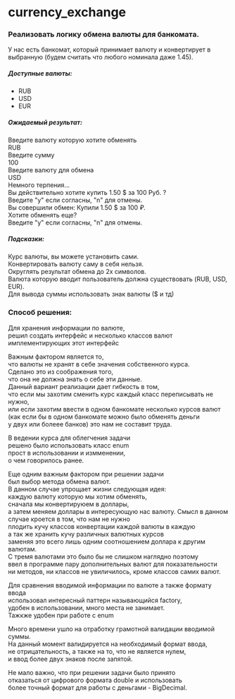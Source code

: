 # currency_exchange

### Реализовать логику обмена валюты для банкомата.

У нас есть банкомат, который принимает валюту и конвертирует в выбранную (будем считать что любого номинала даже 1.45).
##### Доступные валюты:
* RUB
* USD
* EUR

##### Ожидаемый результат:

Введите валюту которую хотите обменять<br/>
RUB<br/>
Введите сумму<br/>
100<br/>
Введите валюту для обмена<br/>
USD<br/>
Немного терпения...<br/>
Вы действительно хотите купить 1.50 $ за 100 Руб. ?<br/>
Введите "y" если согласны, "n" для отмены.<br/>
Вы совершили обмен: Купили 1.50 $ за 100 ₽.<br/>
Хотите обменять еще?<br/>
Введите "y" если согласны, "n" для отмены.<br/>

##### Подсказки:
Курс валюты, вы можете установить сами.<br/>
Конвертировать валюту саму в себя нельзя.<br/>
Округлять результат обмена до 2х символов.<br/>
Валюта которую вводит пользователь должна существовать (RUB, USD, EUR).<br/>
Для вывода суммы использовать знак валюты ($ и тд)<br/>

### Способ решения:
Для хранения информации по валюте,<br/>
решил создать интерфейс и несколько классов валют<br/>
имплементирующих этот интерфейс

Важным фактором является то,<br/>
что валюты не хранят в себе значения собственного курса.<br/>
Сделано это из соображения того,<br/>
что она не должна знать о себе эти данные.<br/>
Данный вариант реализации дает гибкость в том,<br/>
что если мы захотим сменить курс каждый класс переписывать не нужно,<br/>
или если захотим ввести в одном банкомате несколько курсов валют<br/>
(как если бы в одном банкомате можно было обменять деньги<br/>
у двух или болеее банков) это нам не составит труда.

В ведении курса для облегчения задачи<br/>
решено было использовать класс enum<br/>
прост в использовании и измменении,<br/>
о чем говорилось ранее.

Еще одним важным фактором при решении задачи<br/>
был выбор метода обмена валют.<br/>
В данном случае упрощает жизни следующая идея:<br/>
каждую валюту которую мы хотим обменять,<br/>
сначала мы конвертируюем в доллары,<br/>
а затем меняем доллары в интересующую нас валюту.
Смысл в данном случае кроется в том, что нам не нужно<br/>
плодить кучу классов конвертации каждой валюты в каждую<br/>
а так же хранить кучу различных валютных курсов<br/>
заменяя это всего лишь одним соотношением доллара к другим валютам.<br/>
С тремя валютами это было бы не слишком наглядно поэтому<br/>
ввел в программе пару дополнительных валют для показательности<br/>
ни методов, ни классов не увиличилось, кроме классов самих валют.

Для сравнения вводимой информации по валюте а также формату ввода<br/>
использовал интересный паттерн называющийся factory,<br/>
удобен в использовании, много места не занимает.<br/>
Тажкже удобен при работе с enum

Много времени ушло на отработку грамотной валидации вводимой суммы.<br/>
На данный момент валидируется на необходимый формат ввода,<br/>
не отрицательность, а также на то, что не является нулем,<br/>
и ввод более двух знаков после запятой.

Не мало важно, что при решении задачи было принято<br/>
отказаться от цифрового формата double и использовать<br/>
более точный формат для работы с деньгами - BigDecimal.

